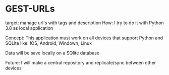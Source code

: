 # GEST-URLs
target: manage url's with tags and description
How:
I try to do it with Python 3.8 as local application

Concept:
This application must work on all devices that support Python and SQLite like:
IOS, Android, Windown, Linux

Data will be save locally on a SQlite database

Future:
I will make a central repository and replicate/sync between other devices

